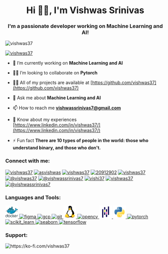 <h1 align="center">Hi 👋🏻, I'm Vishwas Srinivas</h1>
<h3 align="center">I'm a passionate developer working on Machine Learning and AI!</h3>

<p align="left"> <img src="https://komarev.com/ghpvc/?username=vishwas37&label=Profile%20views&color=0e75b6&style=flat" alt="vishwas37" /> </p>

<p align="left"> <a href="https://github.com/ryo-ma/github-profile-trophy"><img src="https://github-profile-trophy.vercel.app/?username=vishwas37" alt="vishwas37" /></a> </p>

- 🔭 I’m currently working on **Machine Learning and AI**

- 🤝🏻 I’m looking to collaborate on **Pytorch**

- 👨‍💻 All of my projects are available at [https://github.com/vishwas37](https://github.com/vishwas37)

- 💬 Ask me about **Machine Learning and AI**

- 📫 How to reach me **vishwassrinivas7@gmail.com**

- 📄 Know about my experiences [https://www.linkedin.com/in/vishwas37/](https://www.linkedin.com/in/vishwas37/)

- ⚡ Fun fact **There are 10 types of people in the world: those who understand binary, and those who don't.**

<h3 align="left">Connect with me:</h3>
<p align="left">
<a href="https://dev.to/vishwas37" target="blank"><img align="center" src="https://raw.githubusercontent.com/rahuldkjain/github-profile-readme-generator/master/src/images/icons/Social/devto.svg" alt="vishwas37" height="30" width="40" /></a>
<a href="https://twitter.com/asvishwas" target="blank"><img align="center" src="https://raw.githubusercontent.com/rahuldkjain/github-profile-readme-generator/master/src/images/icons/Social/twitter.svg" alt="asvishwas" height="30" width="40" /></a>
<a href="https://linkedin.com/in/vishwas37" target="blank"><img align="center" src="https://raw.githubusercontent.com/rahuldkjain/github-profile-readme-generator/master/src/images/icons/Social/linked-in-alt.svg" alt="vishwas37" height="30" width="40" /></a>
<a href="https://stackoverflow.com/users/20912902" target="blank"><img align="center" src="https://raw.githubusercontent.com/rahuldkjain/github-profile-readme-generator/master/src/images/icons/Social/stack-overflow.svg" alt="20912902" height="30" width="40" /></a>
<a href="https://codesandbox.com/vishwas37" target="blank"><img align="center" src="https://raw.githubusercontent.com/rahuldkjain/github-profile-readme-generator/master/src/images/icons/Social/codesandbox.svg" alt="vishwas37" height="30" width="40" /></a>
<a href="https://hashnode.com/@vishwas37" target="blank"><img align="center" src="https://raw.githubusercontent.com/rahuldkjain/github-profile-readme-generator/master/src/images/icons/Social/hashnode.svg" alt="@vishwas37" height="30" width="40" /></a>
<a href="https://medium.com/@vishwassrinivas7" target="blank"><img align="center" src="https://raw.githubusercontent.com/rahuldkjain/github-profile-readme-generator/master/src/images/icons/Social/medium.svg" alt="@vishwassrinivas7" height="30" width="40" /></a>
<a href="https://www.hackerrank.com/vishi37" target="blank"><img align="center" src="https://raw.githubusercontent.com/rahuldkjain/github-profile-readme-generator/master/src/images/icons/Social/hackerrank.svg" alt="vishi37" height="30" width="40" /></a>
<a href="https://www.leetcode.com/vishwas37" target="blank"><img align="center" src="https://raw.githubusercontent.com/rahuldkjain/github-profile-readme-generator/master/src/images/icons/Social/leet-code.svg" alt="vishwas37" height="30" width="40" /></a>
<a href="https://www.hackerearth.com/@vishwassrinivas7" target="blank"><img align="center" src="https://raw.githubusercontent.com/rahuldkjain/github-profile-readme-generator/master/src/images/icons/Social/hackerearth.svg" alt="@vishwassrinivas7" height="30" width="40" /></a>
</p>

<h3 align="left">Languages and Tools:</h3>
<p align="left"> <a href="https://www.docker.com/" target="_blank" rel="noreferrer"> <img src="https://raw.githubusercontent.com/devicons/devicon/master/icons/docker/docker-original-wordmark.svg" alt="docker" width="40" height="40"/> </a> <a href="https://www.figma.com/" target="_blank" rel="noreferrer"> <img src="https://www.vectorlogo.zone/logos/figma/figma-icon.svg" alt="figma" width="40" height="40"/> </a> <a href="https://cloud.google.com" target="_blank" rel="noreferrer"> <img src="https://www.vectorlogo.zone/logos/google_cloud/google_cloud-icon.svg" alt="gcp" width="40" height="40"/> </a> <a href="https://git-scm.com/" target="_blank" rel="noreferrer"> <img src="https://www.vectorlogo.zone/logos/git-scm/git-scm-icon.svg" alt="git" width="40" height="40"/> </a> <a href="https://www.linux.org/" target="_blank" rel="noreferrer"> <img src="https://raw.githubusercontent.com/devicons/devicon/master/icons/linux/linux-original.svg" alt="linux" width="40" height="40"/> </a> <a href="https://opencv.org/" target="_blank" rel="noreferrer"> <img src="https://www.vectorlogo.zone/logos/opencv/opencv-icon.svg" alt="opencv" width="40" height="40"/> </a> <a href="https://pandas.pydata.org/" target="_blank" rel="noreferrer"> <img src="https://raw.githubusercontent.com/devicons/devicon/2ae2a900d2f041da66e950e4d48052658d850630/icons/pandas/pandas-original.svg" alt="pandas" width="40" height="40"/> </a> <a href="https://www.python.org" target="_blank" rel="noreferrer"> <img src="https://raw.githubusercontent.com/devicons/devicon/master/icons/python/python-original.svg" alt="python" width="40" height="40"/> </a> <a href="https://pytorch.org/" target="_blank" rel="noreferrer"> <img src="https://www.vectorlogo.zone/logos/pytorch/pytorch-icon.svg" alt="pytorch" width="40" height="40"/> </a> <a href="https://scikit-learn.org/" target="_blank" rel="noreferrer"> <img src="https://upload.wikimedia.org/wikipedia/commons/0/05/Scikit_learn_logo_small.svg" alt="scikit_learn" width="40" height="40"/> </a> <a href="https://seaborn.pydata.org/" target="_blank" rel="noreferrer"> <img src="https://seaborn.pydata.org/_images/logo-mark-lightbg.svg" alt="seaborn" width="40" height="40"/> </a> <a href="https://www.tensorflow.org" target="_blank" rel="noreferrer"> <img src="https://www.vectorlogo.zone/logos/tensorflow/tensorflow-icon.svg" alt="tensorflow" width="40" height="40"/> </a> </p>

<h3 align="left">Support:</h3>
<p><a href="https://ko-fi.com/https://ko-fi.com/vishwas37"> <img align="left" src="https://cdn.ko-fi.com/cdn/kofi3.png?v=3" height="50" width="210" alt="https://ko-fi.com/vishwas37" /></a></p><br><br>

